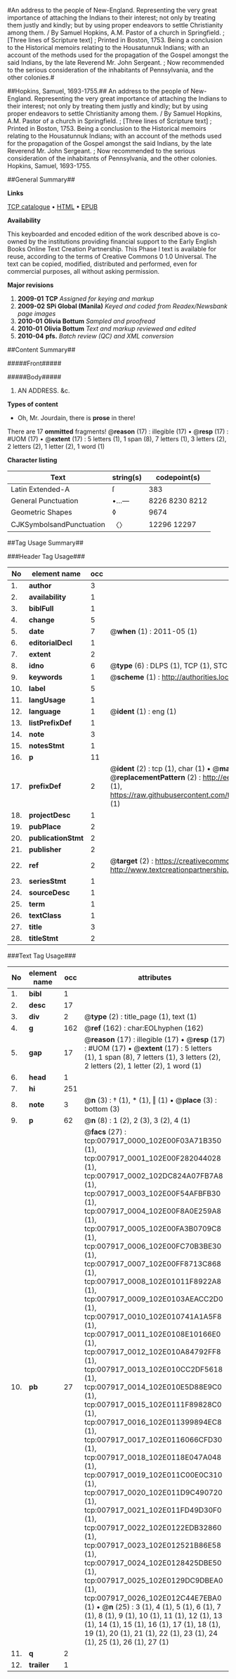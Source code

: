 #An address to the people of New-England. Representing the very great importance of attaching the Indians to their interest; not only by treating them justly and kindly; but by using proper endeavors to settle Christianity among them. / By Samuel Hopkins, A.M. Pastor of a church in Springfield. ; [Three lines of Scripture text] ; Printed in Boston, 1753. Being a conclusion to the Historical memoirs relating to the Housatunnuk Indians; with an account of the methods used for the propagation of the Gospel amongst the said Indians, by the late Reverend Mr. John Sergeant. ; Now recommended to the serious consideration of the inhabitants of Pennsylvania, and the other colonies.#

##Hopkins, Samuel, 1693-1755.##
An address to the people of New-England. Representing the very great importance of attaching the Indians to their interest; not only by treating them justly and kindly; but by using proper endeavors to settle Christianity among them. / By Samuel Hopkins, A.M. Pastor of a church in Springfield. ; [Three lines of Scripture text] ; Printed in Boston, 1753. Being a conclusion to the Historical memoirs relating to the Housatunnuk Indians; with an account of the methods used for the propagation of the Gospel amongst the said Indians, by the late Reverend Mr. John Sergeant. ; Now recommended to the serious consideration of the inhabitants of Pennsylvania, and the other colonies.
Hopkins, Samuel, 1693-1755.

##General Summary##

**Links**

[TCP catalogue](http://www.ota.ox.ac.uk/tcp/)  • 
[HTML](http://tei.it.ox.ac.uk/tcp/Texts-HTML/free/N06/N06242.html)  • 
[EPUB](http://tei.it.ox.ac.uk/tcp/Texts-EPUB/free/N06/N06242.epub)

**Availability**

This keyboarded and encoded edition of the
	       work described above is co-owned by the institutions
	       providing financial support to the Early English Books
	       Online Text Creation Partnership. This Phase I text is
	       available for reuse, according to the terms of Creative
	       Commons 0 1.0 Universal. The text can be copied,
	       modified, distributed and performed, even for
	       commercial purposes, all without asking permission.

**Major revisions**

1. __2009-01__ __TCP__ *Assigned for keying and markup*
1. __2009-02__ __SPi Global (Manila)__ *Keyed and coded from Readex/Newsbank page images*
1. __2010-01__ __Olivia Bottum__ *Sampled and proofread*
1. __2010-01__ __Olivia Bottum__ *Text and markup reviewed and edited*
1. __2010-04__ __pfs.__ *Batch review (QC) and XML conversion*

##Content Summary##

#####Front#####

#####Body#####

1. AN ADDRESS. &c.

**Types of content**

  * Oh, Mr. Jourdain, there is **prose** in there!

There are 17 **ommitted** fragments! 
 @__reason__ (17) : illegible (17)  •  @__resp__ (17) : #UOM (17)  •  @__extent__ (17) : 5 letters (1), 1 span (8), 7 letters (1), 3 letters (2), 2 letters (2), 1 letter (2), 1 word (1)

**Character listing**


|Text|string(s)|codepoint(s)|
|---|---|---|
|Latin Extended-A|ſ|383|
|General Punctuation|•…—|8226 8230 8212|
|Geometric Shapes|◊|9674|
|CJKSymbolsandPunctuation|〈〉|12296 12297|

##Tag Usage Summary##

###Header Tag Usage###

|No|element name|occ|attributes|
|---|---|---|---|
|1.|__author__|3||
|2.|__availability__|1||
|3.|__biblFull__|1||
|4.|__change__|5||
|5.|__date__|7| @__when__ (1) : 2011-05 (1)|
|6.|__editorialDecl__|1||
|7.|__extent__|2||
|8.|__idno__|6| @__type__ (6) : DLPS (1), TCP (1), STC (1), NOTIS (1), IMAGE-SET (1), EVANS-CITATION (1)|
|9.|__keywords__|1| @__scheme__ (1) : http://authorities.loc.gov/ (1)|
|10.|__label__|5||
|11.|__langUsage__|1||
|12.|__language__|1| @__ident__ (1) : eng (1)|
|13.|__listPrefixDef__|1||
|14.|__note__|3||
|15.|__notesStmt__|1||
|16.|__p__|11||
|17.|__prefixDef__|2| @__ident__ (2) : tcp (1), char (1)  •  @__matchPattern__ (2) : ([0-9\-]+):([0-9IVX]+) (1), (.+) (1)  •  @__replacementPattern__ (2) : http://eebo.chadwyck.com/downloadtiff?vid=$1&page=$2 (1), https://raw.githubusercontent.com/textcreationpartnership/Texts/master/tcpchars.xml#$1 (1)|
|18.|__projectDesc__|1||
|19.|__pubPlace__|2||
|20.|__publicationStmt__|2||
|21.|__publisher__|2||
|22.|__ref__|2| @__target__ (2) : https://creativecommons.org/publicdomain/zero/1.0/ (1), http://www.textcreationpartnership.org/docs/. (1)|
|23.|__seriesStmt__|1||
|24.|__sourceDesc__|1||
|25.|__term__|1||
|26.|__textClass__|1||
|27.|__title__|3||
|28.|__titleStmt__|2||


###Text Tag Usage###

|No|element name|occ|attributes|
|---|---|---|---|
|1.|__bibl__|1||
|2.|__desc__|17||
|3.|__div__|2| @__type__ (2) : title_page (1), text (1)|
|4.|__g__|162| @__ref__ (162) : char:EOLhyphen (162)|
|5.|__gap__|17| @__reason__ (17) : illegible (17)  •  @__resp__ (17) : #UOM (17)  •  @__extent__ (17) : 5 letters (1), 1 span (8), 7 letters (1), 3 letters (2), 2 letters (2), 1 letter (2), 1 word (1)|
|6.|__head__|1||
|7.|__hi__|251||
|8.|__note__|3| @__n__ (3) : † (1), * (1), ‖ (1)  •  @__place__ (3) : bottom (3)|
|9.|__p__|62| @__n__ (8) : 1 (2), 2 (3), 3 (2), 4 (1)|
|10.|__pb__|27| @__facs__ (27) : tcp:007917_0000_102E00F03A71B350 (1), tcp:007917_0001_102E00F282044028 (1), tcp:007917_0002_102DC824A07FB7A8 (1), tcp:007917_0003_102E00F54AFBFB30 (1), tcp:007917_0004_102E00F8A0E259A8 (1), tcp:007917_0005_102E00FA3B0709C8 (1), tcp:007917_0006_102E00FC70B3BE30 (1), tcp:007917_0007_102E00FF8713C868 (1), tcp:007917_0008_102E01011F8922A8 (1), tcp:007917_0009_102E0103AEACC2D0 (1), tcp:007917_0010_102E010741A1A5F8 (1), tcp:007917_0011_102E0108E10166E0 (1), tcp:007917_0012_102E010A84792FF8 (1), tcp:007917_0013_102E010CC2DF5618 (1), tcp:007917_0014_102E010E5D88E9C0 (1), tcp:007917_0015_102E0111F89828C0 (1), tcp:007917_0016_102E011399894EC8 (1), tcp:007917_0017_102E0116066CFD30 (1), tcp:007917_0018_102E0118E047A048 (1), tcp:007917_0019_102E011C00E0C310 (1), tcp:007917_0020_102E011D9C490720 (1), tcp:007917_0021_102E011FD49D30F0 (1), tcp:007917_0022_102E0122EDB32860 (1), tcp:007917_0023_102E012521B86E58 (1), tcp:007917_0024_102E0128425DBE50 (1), tcp:007917_0025_102E0129DC9DBEA0 (1), tcp:007917_0026_102E012C44E7EBA0 (1)  •  @__n__ (25) : 3 (1), 4 (1), 5 (1), 6 (1), 7 (1), 8 (1), 9 (1), 10 (1), 11 (1), 12 (1), 13 (1), 14 (1), 15 (1), 16 (1), 17 (1), 18 (1), 19 (1), 20 (1), 21 (1), 22 (1), 23 (1), 24 (1), 25 (1), 26 (1), 27 (1)|
|11.|__q__|2||
|12.|__trailer__|1||
